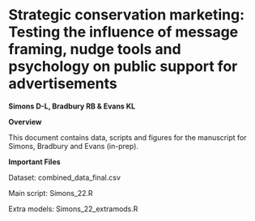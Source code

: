 # Strategic conservation marketing: Testing the influence of message framing, nudge tools and psychology on public support for advertisements 

**Simons D-L, Bradbury RB & Evans KL**
 
**Overview**

This document contains data, scripts and figures for the manuscript for Simons, Bradbury and Evans (in-prep). 

**Important Files**

Dataset: combined_data_final.csv

Main script: Simons_22.R

Extra models: Simons_22_extramods.R

